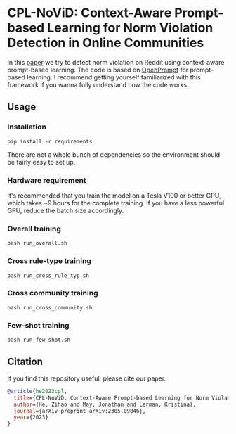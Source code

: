 # CPL-NoViD: Context-Aware Prompt-based Learning for Norm Violation Detection in Online Communities

In this [paper](https://arxiv.org/abs/2305.09846) we try to detect norm violation on Reddit using context-aware prompt-based learning. The code is based on [OpenPrompt](https://github.com/thunlp/OpenPrompt) for prompt-based learning. I recommend getting yourself familiarized with this framework if you wanna fully understand how the code works.


## Usage
### Installation
```angular2html
pip install -r requirements
```
There are not a whole bunch of dependencies so the environment should be fairly easy to set up.

### Hardware requirement
It's recommended that you train the model on a Tesla V100 or better GPU, which takes ~9 hours for the complete training. If you have a less powerful GPU, reduce the batch size accordingly.


### Overall training
```angular2html
bash run_overall.sh
```

### Cross rule-type training
```angular2html
bash run_cross_rule_typ.sh
```


### Cross community training
```angular2html
bash run_cross_community.sh
```

### Few-shot training
```angular2html
bash run_few_shot.sh
```

## Citation
If you find this repository useful, please cite our paper.

```bibtex
@article{he2023cpl,
  title={CPL-NoViD: Context-Aware Prompt-based Learning for Norm Violation Detection in Online Communities},
  author={He, Zihao and May, Jonathan and Lerman, Kristina},
  journal={arXiv preprint arXiv:2305.09846},
  year={2023}
}
```